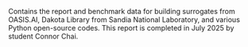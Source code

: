 Contains the report and benchmark data for building surrogates from OASIS.AI, Dakota Library from Sandia National Laboratory, and various Python open-source codes.
This report is completed in July 2025 by student Connor Chai.
